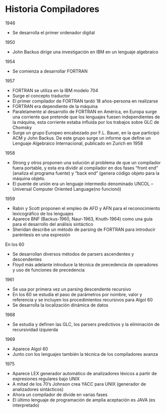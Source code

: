 # Historia Compiladores

1946
* Se desarrolla el primer ordenador digital 

1950 
* John Backus dirige una investigación en IBM en un lenguaje algebraico
 

1954
* Se comienza a desarrollar FORTRAN

1957

* FORTRAN se utiliza en la IBM modelo 704
* Surge el concepto traductor
* El primer compilador de FORTRAN tardó 18 años-persona en realizarse
* FORTRAN era dependiente de la máquina
* Paralelamente al desarrollo de FORTRAN en América, en Europa surge una corriente que pretende que los lenguajes fuesen independientes de la máquina, esta corriente estaba influida por los trabajos sobre GLC de Chomsky
* Surge un grupo Europeo encabezado por F.L. Bauer, en la que participó ACM y John Backus. De este grupo surge un informe que define un Lenguaje Algebraico Internacional, publicado en Zurich en 1958


1958

* Strong y otros proponen una solución al problema de que un compilador fuera portable, y esta era dividir al compilador en dos fases “front end” (analiza el programa fuente) y “back end” (genera código objeto para la máquina objeto.
* El puente de unión era un lenguaje intermedio denominado UNCOL –Universal Computer Oriented Language(no funcionó)

1959

* Rabin y Scott proponen el empleo de AFD y AFN para el reconocimiento lexicográfico de los lenguajes
* Aparece BNF (Backus-1960, Naur-1963, Knuth-1964) como una guía para el desarrollo del análisis sintáctico
* Sheridan describe un método de parsing de FORTRAN para introducir paréntesis en una expresión

En los 60 

* Se desarrollan diversos métodos de parsers ascendentes y descendentes
* Floyd más adelante introduce la técnica de precedencia de operadores y uso de funciones de precedencia

1961
* Se usa por primera vez un parsing descendente recursivo
* En los 60 se estudia el paso de parámetros por nombre, valor y referencia y se incluyen los procedimientos recursivos para Algol 60
* Se desarrolla la localización dinámica de datos

1968
* Se estudia y definen las GLC, los parsers predictivos y la eliminación de recursividad izquierda

1969

* Aparece Algol 60 
* Junto con los lenguajes también la técnica de los compiladores avanza

1975
* Aparece LEX generador automático de analizadores léxicos a partir de expresiones regulares bajo UNIX
* A mitad de los 70’s Johnson crea YACC para UNIX (generador de analizadores sintácticos)
* Ahora un compilador de divide en varias fases
* El último lenguaje de programación de amplia aceptación es JAVA (es interpretado)
